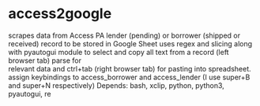# access2google
scrapes data from Access PA lender (pending) or borrower (shipped or received) record to be stored in Google Sheet
uses regex and slicing along with pyautogui module to select and copy all text from a record (left browser tab) parse for \
relevant data and ctrl+tab (right browser tab) for pasting into spreadsheet.
assign keybindings to access_borrower and access_lender (I use super+B and super+N respectively)
Depends: bash, xclip, python, python3, pyautogui, re
